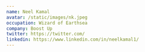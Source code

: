 ```yaml
---
name: Neel Kamal
avatar: /static/images/nk.jpeg
occupation: Wizard of Earthsea
company: Boost Up
twitter: https://twitter.com/
linkedin: https://www.linkedin.com/in/neelkamal1/
---
```

